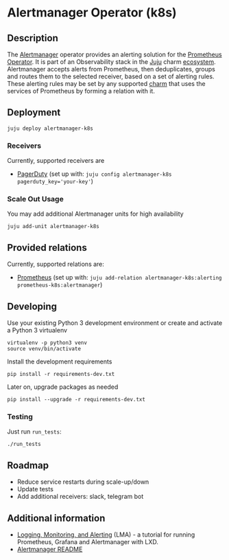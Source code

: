 # Alertmanager Operator (k8s)

## Description

The [Alertmanager] operator provides an alerting solution for the 
[Prometheus][Prometheus Docs] [Operator][Prometheus Operator]. It is part of an Observability stack in the [Juju] charm
[ecosystem]. Alertmanager accepts alerts from Prometheus, then deduplicates, groups
and routes them to the selected receiver, based on a set of alerting rules. These
alerting rules may be set by any supported [charm] that uses the services of
Prometheus by forming a relation with it.

[Alertmanager]: https://prometheus.io/docs/alerting/latest/alertmanager/
[Prometheus Docs]: https://prometheus.io/docs/introduction/overview/
[Prometheus Operator]: https://github.com/canonical/prometheus-operator
[Juju]: https://jaas.ai/
[ecosystem]: https://charmhub.io/
[charm]: https://charmhub.io/

## Deployment

    juju deploy alertmanager-k8s


### Receivers

Currently, supported receivers are
  - [PagerDuty](https://www.pagerduty.com/) (set up with:
    `juju config alertmanager-k8s pagerduty_key='your-key'`)

### Scale Out Usage

You may add additional Alertmanager units for high availability

    juju add-unit alertmanager-k8s

## Provided relations

Currently, supported relations are:
  - [Prometheus](https://github.com/canonical/prometheus-operator) (set up with: 
    `juju add-relation alertmanager-k8s:alerting prometheus-k8s:alertmanager`)

## Developing

Use your existing Python 3 development environment or create and
activate a Python 3 virtualenv

    virtualenv -p python3 venv
    source venv/bin/activate

Install the development requirements

    pip install -r requirements-dev.txt

Later on, upgrade packages as needed

    pip install --upgrade -r requirements-dev.txt

### Testing

Just run `run_tests`:

    ./run_tests

## Roadmap
- Reduce service restarts during scale-up/down
- Update tests
- Add additional receivers: slack, telegram bot

## Additional information
- [Logging, Monitoring, and Alerting](https://discourse.ubuntu.com/t/logging-monitoring-and-alerting/19151) (LMA) - 
  a tutorial for running Prometheus, Grafana and Alertmanager with LXD.
- [Alertmanager README](https://github.com/prometheus/alertmanager)
